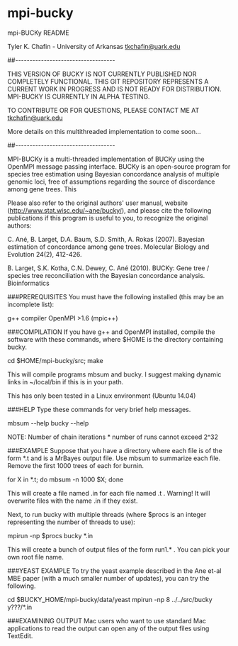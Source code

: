 # mpi-bucky
mpi-BUCKy README

Tyler K. Chafin - University of Arkansas
tkchafin@uark.edu

##-----------------------------------

THIS VERSION OF BUCKY IS NOT CURRENTLY PUBLISHED NOR COMPLETELY FUNCTIONAL. THIS GIT REPOSITORY REPRESENTS A CURRENT WORK IN PROGRESS AND IS NOT READY FOR DISTRIBUTION. MPI-BUCKY IS CURRENTLY IN ALPHA TESTING.

TO CONTRIBUTE OR FOR QUESTIONS, PLEASE CONTACT ME AT tkchafin@uark.edu

More details on this multithreaded implementation to come soon... 

##-----------------------------------

MPI-BUCKy is a multi-threaded implementation of BUCKy using the OpenMPI message passing interface. BUCKy is an open-source program for species tree estimation using Bayesian concordance analysis of multiple genomic loci, free of assumptions regarding the source of discordance among gene trees. This

Please also refer to the original authors' user manual, website  (http://www.stat.wisc.edu/~ane/bucky/), and please cite the following publications if this program is useful to you, to recognize the original authors: 

C. Ané, B. Larget, D.A. Baum, S.D. Smith, A. Rokas (2007). Bayesian estimation of concordance among gene trees. Molecular Biology and Evolution 24(2), 412-426.

B. Larget, S.K. Kotha, C.N. Dewey, C. Ané (2010). BUCKy: Gene tree / species tree reconciliation with the Bayesian concordance analysis. Bioinformatics 

###PREREQUISITES
You must have the following installed (this may be an incomplete list):

g++ compiler 
OpenMPI >1.6 (mpic++)

###COMPILATION
If you have g++ and OpenMPI installed, compile the software with these commands, where $HOME is the directory containing bucky.

  cd $HOME/mpi-bucky/src;
  make

This will compile programs mbsum and bucky.
I suggest making dynamic links in ~/local/bin if this is in your path.

This has only been tested in a Linux environment (Ubuntu 14.04)

###HELP
Type these commands for very brief help messages.

   mbsum --help
   bucky --help

NOTE: Number of chain iterations * number of runs cannot exceed 2^32

###EXAMPLE
Suppose that you have a directory where each file is of the form *.t and is a MrBayes output file.
Use mbsum to summarize each file.  Remove the first 1000 trees of each for burnin.

   for X in *.t; do mbsum -n 1000 $X; done

This will create a file named <filename>.in for each file named <filename>.t .
Warning!  It will overwrite files with the name <filename>.in if they exist.

Next, to run bucky with multiple threads (where $procs is an integer representing the number of threads to use):

   mpirun -np $procs bucky *.in

This will create a bunch of output files of the form run1.* .
You can pick your own root file name.

###YEAST EXAMPLE
To try the yeast example described in the Ane et-al MBE paper (with a much smaller number of updates),
you can try the following.

   cd $BUCKY_HOME/mpi-bucky/data/yeast
   mpirun -np 8 ../../src/bucky y???/*.in

###EXAMINING OUTPUT
Mac users who want to use standard Mac applications to read the output can open any of the output files
using TextEdit.

